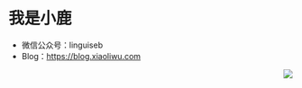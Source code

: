# 我是小鹿

* 微信公众号：linguiseb
* Blog：https://blog.xiaoliwu.com

<img align="right" src="https://github-readme-stats.vercel.app/api?username=xl520134&show_icons=true&icon_color=CE1D2D&bg_color=ffffff&hide_title=true" />


<!--
**xl520134/xl520134** is a ✨ _special_ ✨ repository because its `README.md` (this file) appears on your GitHub profile.

Here are some ideas to get you started:

- 🔭 I’m currently working on ...
- 🌱 I’m currently learning ...
- 👯 I’m looking to collaborate on ...
- 🤔 I’m looking for help with ...
- 💬 Ask me about ...
- 📫 How to reach me: ...
- 😄 Pronouns: ...
- ⚡ Fun fact: ...
-->
